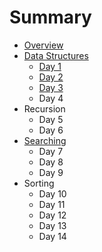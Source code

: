 # Summary

* [Overview](README.md)
* [Data Structures](data-structures.md)
  * [Day 1](day-1.md)
  * [Day 2](day-2.md)
  * [Day 3](day-3.md)
  * Day 4
* Recursion
  * Day 5
  * Day 6
* [Searching](searching-algorithm.md)
  * Day 7
  * Day 8
  * Day 9
* Sorting
  * Day 10
  * Day 11
  * Day 12
  * Day 13
  * Day 14

